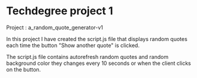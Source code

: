 # Techdegree project 1

Project : a_random_quote_generator-v1

In this project I have created the script.js file that displays random quotes each time the button "Show another quote" is clicked.

The script.js file contains autorefresh random quotes and random background color they changes every 10 seconds or when the client clicks on the button.
